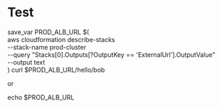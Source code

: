 # Test

save\_var PROD\_ALB\_URL $(\
aws cloudformation describe-stacks\
\--stack-name prod-cluster\
\--query "Stacks\[0].Outputs\[?OutputKey == 'ExternalUrl'].OutputValue"\
\--output text\
) curl $PROD\_ALB\_URL/hello/bob



or&#x20;

echo $PROD\_ALB\_URL
